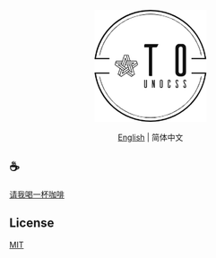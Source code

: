 <p align="center">
<img height="200" src="./assets/kv.png" alt="to unocss">
</p>
<p align="center"> <a href="./README.md">English</a> | 简体中文</p>

## :coffee:

[请我喝一杯咖啡](https://github.com/Simon-He95/sponsor)

## License

[MIT](./license)
